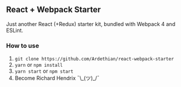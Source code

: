 ## React + Webpack Starter

Just another React (+Redux) starter kit, bundled with Webpack 4 and ESLint.

### How to use
1. `git clone https://github.com/Ardethian/react-webpack-starter`
2. `yarn` or `npm install`
3. `yarn start` or `npm start`
4. Become Richard Hendrix ¯\\\_(ツ)_/¯